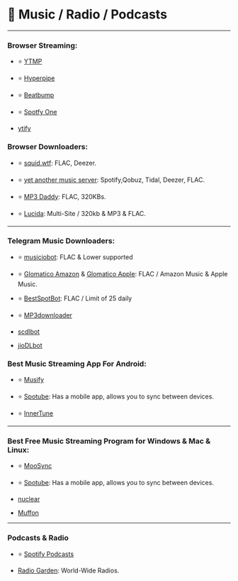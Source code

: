 # 🎵 Music / Radio / Podcasts

***

### Browser Streaming:

- ⭐ [YTMP](https://ytmp.itsvg.in/)

- ⭐ [Hyperpipe](https://hyperpipe.surge.sh/)

- ⭐ [Beatbump](https://beatbump.io/)

- ⭐ [Spotfy One](https://spotfy.one/)

- [ytify](https://ytify.netlify.app/search)

### Browser Downloaders:

- ⭐ [squid.wtf](https://squid.wtf/): FLAC, Deezer.

- ⭐ [yet another music server](https://yams.tf/): Spotify,Qobuz, Tidal, Deezer, FLAC.

- ⭐ [MP3 Daddy](https://mp3-daddy.com/): FLAC, 320KBs.

- ⭐ [Lucida](https://lucida.to/): Multi-Site / 320kb & MP3 & FLAC.

***

### Telegram Music Downloaders:

- ⭐ [musiciobot](https://t.me/musicaiocloud): FLAC & Lower supported

- ⭐ [Glomatico Amazon](https://t.me/GlomaticoAmazonMusicBot) & [Glomatico Apple](https://t.me/GlomaticoAppleMusicBot): FLAC / Amazon Music & Apple Music.

- ⭐ [BestSpotBot](https://t.me/BeatSpotBot): FLAC / Limit of 25 daily

 - ⭐ [MP3downloader](https://t.me/TG_mp3downloader_bot)

- [scdlbot](https://t.me/scdlbot)

- [jioDLbot](https://t.me/JioDLBot)


### Best Music Streaming App For Android:

- ⭐ [Musify](https://github.com/gokadzev/Musify)

- ⭐ [Spotube](https://github.com/KRTirtho/spotube): Has a mobile app, allows you to sync between devices.

- ⭐ [InnerTune](https://github.com/z-huang/InnerTune)
***

### Best Free Music Streaming Program for Windows & Mac & Linux:

- ⭐ [MooSync](https://moosync.app/)

- ⭐ [Spotube](https://github.com/KRTirtho/spotube): Has a mobile app, allows you to sync between devices.

- [nuclear](https://nuclear.js.org/)

- [Muffon](https://github.com/staniel359/muffon)

***

### Podcasts & Radio

- ⭐ [Spotify Podcasts](https://open.spotify.com/browse/podcasts)

- [Radio Garden](https://radio.garden/): World-Wide Radios.





